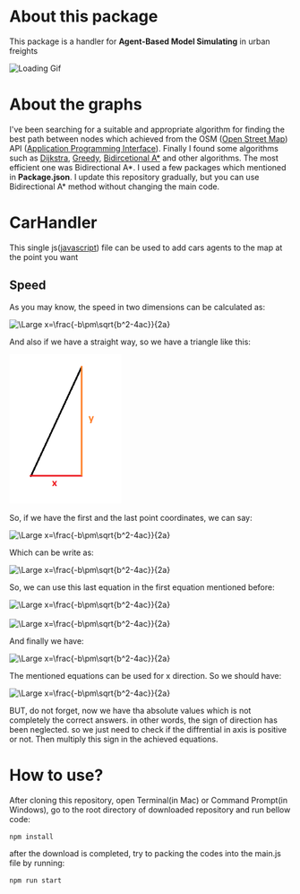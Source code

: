 # About this package
This package is a handler for **Agent-Based Model Simulating** in urban freights

<img src ="./readme files/map_gif.gif" alt="Loading Gif">

# About the graphs

I've been searching for a suitable and appropriate algorithm for finding the best path between nodes which achieved from the OSM ([Open Street Map](https://www.openstreetmap.org/)) API ([Application Programming Interface](https://en.wikipedia.org/wiki/API)). Finally I found some algorithms such as [Dijkstra](https://en.wikipedia.org/wiki/Dijkstra%27s_algorithm), [Greedy](https://en.wikipedia.org/wiki/Greedy_algorithm), [Bidircetional A*](https://www.researchgate.net/publication/46434387_Yet_another_bidirectional_algorithm_for_shortest_paths) and other algorithms. The most efficient one was Bidirectional A*. I used a few packages which mentioned in **Package.json**. I update this repository gradually, but you can use Bidirectional A* method without changing the main code.

# CarHandler
This single js([javascript](https://www.javascript.com/)) file can be used to add cars agents to the map at the point you want
## Speed
As you may know, the speed in two dimensions can be calculated as:

<img src="https://latex.codecogs.com/svg.latex?\Large&space;(\frac{dx}{dt})^2+(\frac{dy}{dt})^2=v^2" title="\Large x=\frac{-b\pm\sqrt{b^2-4ac}}{2a}" />

And also if we have a straight way, so we have a triangle like this:


<img src="./readme files/speed-triangle.png" width=200 />

So, if we have the first and the last point coordinates, we can say:


<img src='https://latex.codecogs.com/svg.latex?\Large&space;\frac{\Delta%20x}{\Delta%20y}%20=%20\frac{dx}{dy}' title="\Large x=\frac{-b\pm\sqrt{b^2-4ac}}{2a}" />


Which can be write as:

<img src="https://latex.codecogs.com/svg.latex?\Large&space;dx=\frac{\Delta%20x}{\Delta%20y}dy" title="\Large x=\frac{-b\pm\sqrt{b^2-4ac}}{2a}" />

So, we can use this last equation in the first equation mentioned before:

<img src="https://latex.codecogs.com/svg.latex?\Large&space;\frac{\Delta%20x^2}{\Delta%20y^2}dy(\frac{dy}{dt})^2+(\frac{dy}{dt})^2=v^2" title="\Large x=\frac{-b\pm\sqrt{b^2-4ac}}{2a}" />
<br>
<br>
<img src="https://latex.codecogs.com/svg.latex?\Large&space;|\frac{dy}{dt}|%20=%20\frac{v}{(\sqrt{\frac{\Delta%20x^2}{\Delta%20y^2}%20+%201})}" title="\Large x=\frac{-b\pm\sqrt{b^2-4ac}}{2a}" />

And finally we have:

<img src="https://latex.codecogs.com/svg.latex?\Large&space;y_2%20=%20y_1%20+%20\frac{v}{(\sqrt{\frac{\Delta%20x^2}{\Delta%20y^2}%20+%201})}%20(t_2%20-%20t_1)" title="\Large x=\frac{-b\pm\sqrt{b^2-4ac}}{2a}" />

The mentioned equations can be used for x direction. So we should have:

<img src="https://latex.codecogs.com/svg.latex?\Large&space;x_2%20=%20x_1%20+%20\frac{v}{(\sqrt{\frac{\Delta%20y^2}{\Delta%20x^2}%20+%201})}%20(t_2%20-%20t_1)" title="\Large x=\frac{-b\pm\sqrt{b^2-4ac}}{2a}" />

BUT, do not forget, now we have tha absolute values which is not completely the correct answers. in other words, the sign of direction has been neglected. so we just need to check if the diffrential in axis is positive or not. Then multiply this sign in the achieved equations.
# How to use?
After cloning this repository, open Terminal(in Mac) or Command Prompt(in Windows), go to the root directory of downloaded repository and run bellow code:
```
npm install
```
after the download is completed, try to packing the codes into the main.js file by running:
```
npm run start
```
